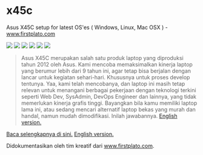 # x45c
Asus X45C setup for latest OS'es ( Windows, Linux, Mac OSX ) - www.firstplato.com

![](https://img.shields.io/badge/lab-firstplato.com-orange) ![](https://img.shields.io/badge/x45c-mod-blue?logo=asus) ![](https://img.shields.io/badge/ubuntu%20LTS-mod-blue?logo=ubuntu) ![](https://img.shields.io/badge/windows%2011-mod-blue?logo=windows) ![](https://img.shields.io/badge/macOS%20Catalina-mod-blue?logo=apple) ![](https://img.shields.io/badge/old%20laptop-mod-blueviolet?logo=github)

> Asus X45C merupakan salah satu produk laptop yang diproduksi tahun 2012 oleh Asus. Kami mencoba memaksimalkan kinerja laptop yang berumur lebih dari 9 tahun ini, agar tetap bisa berjalan dengan lancar untuk kegiatan sehari-hari. Khususnya untuk proses develop tentunya. Yaa, kami telah mencobanya, dan laptop ini masih tetap relevan untuk menangani berbagai pekerjaan dengan teknologi terkini seperti Web Dev, SysAdmin, DevOps Engineer dan lainnya, yang tidak memerlukan kinerja grafis tinggi. Bayangkan bila kamu memiliki laptop lama ini, atau sedang mencari alternatif laptop bekas yang murah dan handal, namun mudah dimodifikasi. Inilah jawabannya. [English version.](https://github.com/daniasefine/x45c/blob/main/README_en.md)

[Baca selengkapnya di sini.](https://github.com/daniasefine/x45c/blob/main/docs/index.md)
[English version.](https://github.com/daniasefine/x45c/blob/main/docs/index_en.md)

Didokumentasikan oleh tim kreatif dari www.firstplato.com.
